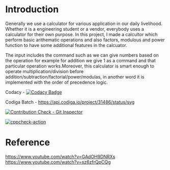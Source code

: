 # Introduction
Generally we use a calculator for various application in our daily livelihood. Whether it is a engineering student or a vendor, everybody uses a calculator for their own purpose.
In this project, I made a calcultor which perform basic arithematic operations and also factors, modulous and power function to have some additional features in the calcuator.


The input includes the command such as we can give numbers based on the operation for example for addition we give 1 as a command and that particular operation works.Moreover, this calculator is smart enough to operate multiplication/division before addition/subtraction/factorial/power/modulas, in another word it is implemented with the order of precedence logic.


Codacy - [![Codacy Badge](https://app.codacy.com/project/badge/Grade/e75128e1c1a54bd7b7bf1ad1eaa1fe78)](https://www.codacy.com/gh/tanmaypadhi08/M1_Scientific_Calculator_Util/dashboard?utm_source=github.com&amp;utm_medium=referral&amp;utm_content=tanmaypadhi08/M1_Scientific_Calculator_Util&amp;utm_campaign=Badge_Grade)



Codiga Batch  - https://api.codiga.io/project/31486/status/svg




[![Contribution Check - Git Inspector](https://github.com/tanmaypadhi08/M1_Scientific_Calculator_Util/actions/workflows/codeinspector.yml/badge.svg)](https://github.com/tanmaypadhi08/M1_Scientific_Calculator_Util/actions/workflows/codeinspector.yml)

[![cppcheck-action](https://github.com/tanmaypadhi08/M1_Scientific_Calculator_Util/actions/workflows/Static-cpp.yml/badge.svg)](https://github.com/tanmaypadhi08/M1_Scientific_Calculator_Util/actions/workflows/Static-cpp.yml)



# Reference
https://www.youtube.com/watch?v=GAdOH9DNRXs
https://www.youtube.com/watch?v=sz6zfrQpCQg

